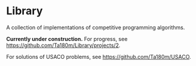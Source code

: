 # Library

A collection of implementations of competitive programming algorithms.

**Currently under construction.** For progress, see https://github.com/Ta180m/Library/projects/2.

For solutions of USACO problems, see https://github.com/Ta180m/USACO.
